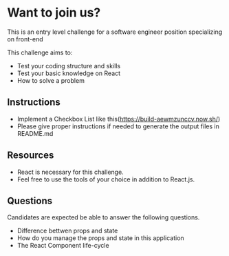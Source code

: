 # Want to join us?
This is an entry level challenge for a software engineer position specializing on front-end

This challenge aims to:

- Test your coding structure and skills
- Test your basic knowledge on React
- How to solve a problem

## Instructions
- Implement a Checkbox List like this(https://build-aewmzunccv.now.sh/)
- Please give proper instructions if needed to generate the output files in README.md

## Resources
- React is necessary for this challenge. 
- Feel free to use the tools of your choice in addition to React.js.  

## Questions
Candidates are expected be able to answer the following questions.  
- Difference bettwen props and state  
- How do you manage the props and state in this application  
- The React Component life-cycle  
